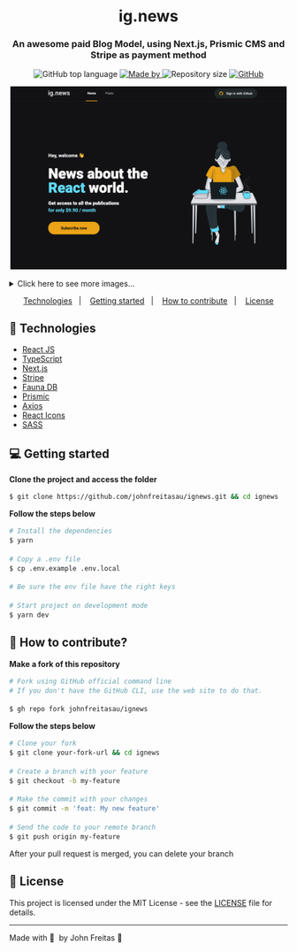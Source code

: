 
<h1 align="center">
	ig.news
</h1>

<h3 align="center">An awesome paid Blog Model, using Next.js, Prismic CMS and Stripe as payment method</h3>

<!-- <p align="center">An awesome paid Blog Model, using Next.js, Prismic CMS and Stripe as payment method.</p> -->

<p align="center">
  <img alt="GitHub top language" src="https://img.shields.io/github/languages/top/johnfreitasau/ignews?color=EBA417" />

  <a href="https://www.linkedin.com/in/johnfreitasau/">
    <img alt="Made by" src="https://img.shields.io/badge/made%20by-John Freitas-EBA417" />
  </a>

  <img alt="Repository size" src="https://img.shields.io/github/repo-size/johnfreitasau/ignews?color=EBA417" />

  <a href="https://github.com/johnfreitasau/ignews/blob/main/LICENSE">
    <img alt="GitHub" src="https://img.shields.io/github/license/johnfreitasau/ignews?color=EBA417" />
  </a>
</p>

<p align="center">
  <img src=".github/images/ignews-img01.png" width="500">
  
</p>

<details>
<summary>Click here to see more images...</summary>

<p align="center">
  <img src=".github/images/ignews-img02.png" width="500">
  <img src=".github/images/ignews-img03.png" width="500">
  <img src=".github/images/ignews-img04.png" width="500">
</p>

</details>  




<p align="center">
  <a href="#rocket-technologies">Technologies</a>&nbsp;&nbsp;&nbsp;|&nbsp;&nbsp;&nbsp;
  <a href="#-getting-started">Getting started</a>&nbsp;&nbsp;&nbsp;|&nbsp;&nbsp;&nbsp;
  <a href="#-how-to-contribute">How to contribute</a>&nbsp;&nbsp;&nbsp;|&nbsp;&nbsp;&nbsp;
  <a href="#closed_book-license">License</a>
</p>


## :rocket: Technologies

* [React JS](https://reactjs.org/)
* [TypeScript](https://www.typescriptlang.org/)
* [Next.js](https://nextjs.org/learn/basics/create-nextjs-app)
* [Stripe](https://stripe.com/docs)
* [Fauna DB](https://docs.fauna.com/fauna/current/start/index.html)
* [Prismic](https://prismic.io/docs)
* [Axios](https://github.com/axios/axios)
* [React Icons](https://react-icons.github.io/react-icons/)
* [SASS](https://sass-lang.com/)


## 💻 Getting started

**Clone the project and access the folder**

```bash
$ git clone https://github.com/johnfreitasau/ignews.git && cd ignews
```

**Follow the steps below**

```bash
# Install the dependencies
$ yarn

# Copy a .env file
$ cp .env.example .env.local

# Be sure the env file have the right keys

# Start project on development mode
$ yarn dev
```

## 🤔 How to contribute?
**Make a fork of this repository**

```bash
# Fork using GitHub official command line
# If you don't have the GitHub CLI, use the web site to do that.

$ gh repo fork johnfreitasau/ignews
```

**Follow the steps below**

```bash
# Clone your fork
$ git clone your-fork-url && cd ignews

# Create a branch with your feature
$ git checkout -b my-feature

# Make the commit with your changes
$ git commit -m 'feat: My new feature'

# Send the code to your remote branch
$ git push origin my-feature
```

After your pull request is merged, you can delete your branch

## :closed_book: License

This project is licensed under the MIT License - see the [LICENSE](LICENSE) file for details.

---

Made with :purple_heart:&nbsp; by John Freitas 👋 
